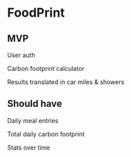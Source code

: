 # FoodPrint

## MVP

User auth

Carbon footprint calculator

Results translated in car miles & showers
  
## Should have

Daily meal entries

Total daily carbon footprint

Stats over time
